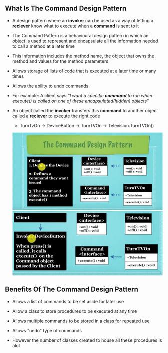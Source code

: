 ## What Is The Command Design Pattern

* A design pattern where an **invoker** can be used as a way
  of letting a **reciever** know what to execute when a **command**
  is sent to it

* The Command Pattern is a behavioural design pattern in
  which an object is used to represent and encapsulate all the
  information needed to call a method at a later time

* This information includes the method name, the object that owns
  the method and values for the method parameters

* Allows storage of lists of code that is executed at a later time
  or many times

* Allows the ability to undo commands

* For example:
  A client says _"I want a specific **command** to run when execute() is
  called on one of these encapsulated(hidden) objects"_

* An object called the **invoker** transfers this **command** to another
  object called a **reciever** to execute the right code

  * TurnTvOn -> DeviceButton -> TurnTVOn -> Television.TurnTVOn()

  ![Commander_Design_Pattern_Diagram](res/Commander-Design-Pattern-UML-Diagram.png)
  ![Commander_Design_Pattern_Diagram2](res/Commander-Design-Pattern-UML-Diagram2.png)

## Benefits Of The Command Design Pattern

* Allows a list of commands to be set aside for later use

* Allow a class to store procedures to be executed at any time

* Allows multiple commands to be stored in a class for repeated use

* Allows "undo" type of commands

* However the number of classes created to house all these procedures is alot

